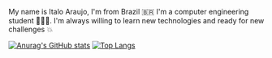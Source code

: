 My name is Italo Araujo, I'm from Brazil 🇧🇷 I'm a computer engineering student 🧑🏽‍💻.
I'm always willing to learn new technologies and ready for new challenges 💥

[![Anurag's GitHub stats](https://github-readme-stats.vercel.app/api?username=ItaloAraujoo)](https://github.com/anuraghazra/github-readme-stats) [![Top Langs](https://github-readme-stats.vercel.app/api/top-langs/?username=ItaloAraujoo)](https://github.com/ItaloAraujoo/github-readme-stats)


